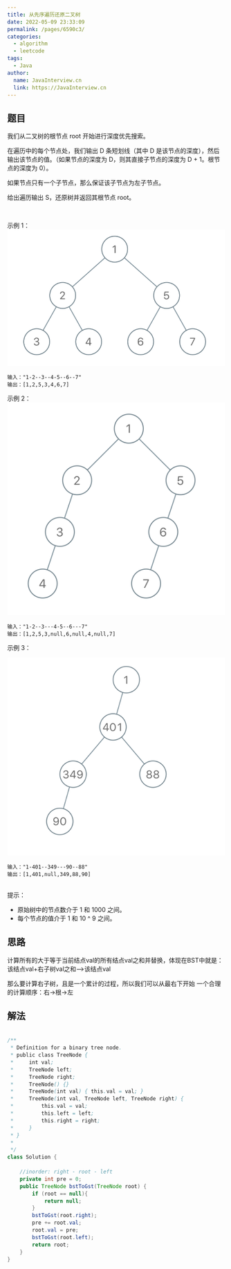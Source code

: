 ```yaml
---
title: 从先序遍历还原二叉树
date: 2022-05-09 23:33:09
permalink: /pages/6590c3/
categories:
  - algorithm
  - leetcode
tags:
  - Java
author: 
  name: JavaInterview.cn
  link: https://JavaInterview.cn
---
```



## 题目

我们从二叉树的根节点 root 开始进行深度优先搜索。

在遍历中的每个节点处，我们输出 D 条短划线（其中 D 是该节点的深度），然后输出该节点的值。（如果节点的深度为 D，则其直接子节点的深度为 D + 1。根节点的深度为 0）。

如果节点只有一个子节点，那么保证该子节点为左子节点。

给出遍历输出 S，还原树并返回其根节点 root。

 

示例 1：
![](../../../media/pictures/leetcode/recover-a-tree-from-preorder-traversal.png)



    输入："1-2--3--4-5--6--7"
    输出：[1,2,5,3,4,6,7]
示例 2：
![](../../../media/pictures/leetcode/screen-shot-2019-04-10-at-114101-pm.png)



    输入："1-2--3---4-5--6---7"
    输出：[1,2,5,3,null,6,null,4,null,7]
示例 3：

![](../../../media/pictures/leetcode/screen-shot-2019-04-10-at-114955-pm.png)


    输入："1-401--349---90--88"
    输出：[1,401,null,349,88,90]
     

提示：

- 原始树中的节点数介于 1 和 1000 之间。
- 每个节点的值介于 1 和 10 ^ 9 之间。



## 思路

计算所有的大于等于当前结点val的所有结点val之和并替换，体现在BST中就是：该结点val+右子树val之和——>该结点val

那么要计算右子树，且是一个累计的过程，所以我们可以从最右下开始
一个合理的计算顺序：右->根->左

## 解法
```java

/**
 * Definition for a binary tree node.
 * public class TreeNode {
 *     int val;
 *     TreeNode left;
 *     TreeNode right;
 *     TreeNode() {}
 *     TreeNode(int val) { this.val = val; }
 *     TreeNode(int val, TreeNode left, TreeNode right) {
 *         this.val = val;
 *         this.left = left;
 *         this.right = right;
 *     }
 * }
 * 
 */
class Solution {
    
    //inorder: right - root - left
    private int pre = 0;
    public TreeNode bstToGst(TreeNode root) {
        if (root == null){
            return null;
        }
        bstToGst(root.right);
        pre += root.val;
        root.val = pre;
        bstToGst(root.left);
        return root;
    }
}
```